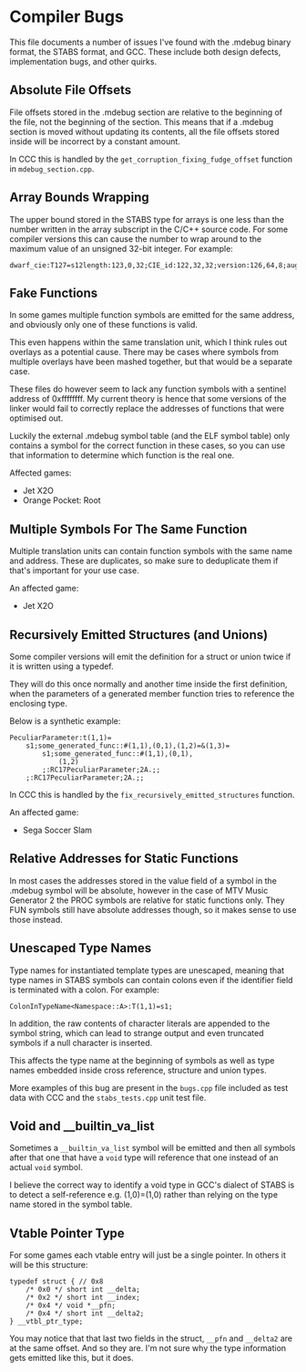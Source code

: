 # Compiler Bugs

This file documents a number of issues I've found with the .mdebug binary
format, the STABS format, and GCC. These include both design defects,
implementation bugs, and other quirks.

## Absolute File Offsets

File offsets stored in the .mdebug section are relative to the beginning of the
file, not the beginning of the section. This means that if a .mdebug section is
moved without updating its contents, all the file offsets stored inside will be
incorrect by a constant amount.

In CCC this is handled by the `get_corruption_fixing_fudge_offset` function in
`mdebug_section.cpp`.

## Array Bounds Wrapping

The upper bound stored in the STABS type for arrays is one less than the number
written in the array subscript in the C/C++ source code. For some compiler
versions this can cause the number to wrap around to the maximum value of an
unsigned 32-bit integer. For example:

```
dwarf_cie:T127=s12length:123,0,32;CIE_id:122,32,32;version:126,64,8;augmentation:128=ar31;0;4294967295;2,72,0;;
```

## Fake Functions

In some games multiple function symbols are emitted for the same address, and
obviously only one of these functions is valid.

This even happens within the same translation unit, which I think rules out
overlays as a potential cause. There may be cases where symbols from multiple
overlays have been mashed together, but that would be a separate case.

These files do however seem to lack any function symbols with a sentinel address
of 0xffffffff. My current theory is hence that some versions of the linker would
fail to correctly replace the addresses of functions that were optimised out.

Luckily the external .mdebug symbol table (and the ELF symbol table) only
contains a symbol for the correct function in these cases, so you can use that
information to determine which function is the real one.

Affected games:
- Jet X2O
- Orange Pocket: Root

## Multiple Symbols For The Same Function

Multiple translation units can contain function symbols with the same name and
address. These are duplicates, so make sure to deduplicate them if that's
important for your use case.

An affected game:
- Jet X2O

## Recursively Emitted Structures (and Unions)

Some compiler versions will emit the definition for a struct or union twice if
it is written using a typedef.

They will do this once normally and another time inside the first definition,
when the parameters of a generated member function tries to reference the
enclosing type.

Below is a synthetic example:

```
PeculiarParameter:t(1,1)=
	s1;some_generated_func::#(1,1),(0,1),(1,2)=&(1,3)=
		s1;some_generated_func::#(1,1),(0,1),
			(1,2)
		;:RC17PeculiarParameter;2A.;;
	;:RC17PeculiarParameter;2A.;;
```

In CCC this is handled by the `fix_recursively_emitted_structures` function.

An affected game:
- Sega Soccer Slam

## Relative Addresses for Static Functions

In most cases the addresses stored in the value field of a symbol in the .mdebug
symbol will be absolute, however in the case of MTV Music Generator 2 the PROC
symbols are relative for static functions only. They FUN symbols still have
absolute addresses though, so it makes sense to use those instead.

## Unescaped Type Names

Type names for instantiated template types are unescaped, meaning that type
names in STABS symbols can contain colons even if the identifier field is
terminated with a colon. For example:

```
ColonInTypeName<Namespace::A>:T(1,1)=s1;
```

In addition, the raw contents of character literals are appended to the symbol
string, which can lead to strange output and even truncated symbols if a null
character is inserted.

This affects the type name at the beginning of symbols as well as type names
embedded inside cross reference, structure and union types.

More examples of this bug are present in the `bugs.cpp` file included as test
data with CCC and the `stabs_tests.cpp` unit test file.

## Void and __builtin_va_list

Sometimes a `__builtin_va_list` symbol will be emitted and then all symbols
after that one that have a `void` type will reference that one instead of an
actual `void` symbol.

I believe the correct way to identify a void type in GCC's dialect of STABS is
to detect a self-reference e.g. (1,0)=(1,0) rather than relying on the type name
stored in the symbol table.

## Vtable Pointer Type

For some games each vtable entry will just be a single pointer. In others it
will be this structure:

```
typedef struct { // 0x8
	/* 0x0 */ short int __delta;
	/* 0x2 */ short int __index;
	/* 0x4 */ void *__pfn;
	/* 0x4 */ short int __delta2;
} __vtbl_ptr_type;
```

You may notice that that last two fields in the struct, `__pfn` and `__delta2`
are at the same offset. And so they are. I'm not sure why the type information
gets emitted like this, but it does.
